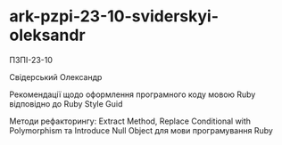 # ark-pzpi-23-10-sviderskyi-oleksandr

ПЗПІ-23-10

Свідерський Олександр

Рекомендації щодо оформлення програмного коду мовою Ruby відповідно до Ruby Style Guid

Методи рефакторингу: Extract Method, Replace Conditional with Polymorphism та Introduce Null Object для мови програмування Ruby
